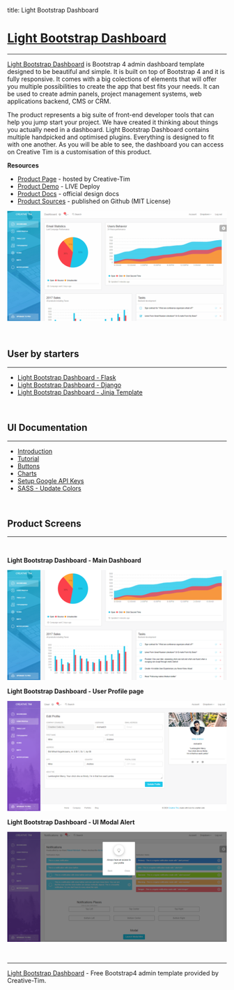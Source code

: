 title: Light Bootstrap Dashboard

# [Light Bootstrap Dashboard](https://www.creative-tim.com/product/light-bootstrap-dashboard?AFFILIATE=128200)
---

[Light Bootstrap Dashboard](https://www.creative-tim.com/product/light-bootstrap-dashboard?AFFILIATE=128200) is Bootstrap 4 admin dashboard template designed to be beautiful and simple. It is built on top of Bootstrap 4 and it is fully responsive. It comes with a big colections of elements that will offer you multiple possibilities to create the app that best fits your needs. It can be used to create admin panels, project management systems, web applications backend, CMS or CRM.

The product represents a big suite of front-end developer tools that can help you jump start your project. We have created it thinking about things you actually need in a dashboard. Light Bootstrap Dashboard contains multiple handpicked and optimised plugins. Everything is designed to fit with one another. As you will be able to see, the dashboard you can access on Creative Tim is a customisation of this product.

**Resources**

- [Product Page](https://www.creative-tim.com/product/light-bootstrap-dashboard?AFFILIATE=128200) - hosted by Creative-Tim
- [Product Demo](https://demos.creative-tim.com/light-bootstrap-dashboard/examples/dashboard.html?AFFILIATE=128200) - LIVE Deploy
- [Product Docs](https://demos.creative-tim.com/light-bootstrap-dashboard/documentation/tutorial-components.html?AFFILIATE=128200) - official design docs
- [Product Sources](https://github.com/creativetimofficial/light-bootstrap-dashboard) - published on Github (MIT License)

![Light Bootstrap Dashboard - Open-source Bootstrap 4 Admin Dashboard, animated presentation.](https://raw.githubusercontent.com/admin-dashboards/free-dashboard-light-bootstrap/master/media/free-dashboard-light-bootstrap-intro.gif)

<br />

## User by starters
---

- [Light Bootstrap Dashboard - Flask](/admin-dashboards/flask-dashboard-light/)
- [Light Bootstrap Dashboard - Django](/admin-dashboards/django-dashboard-light/)
- [Light Bootstrap Dashboard - Jinja Template](/jinja-template/jinja-template-light-bootstrap/)

<br />

## UI Documentation
---

- [Introduction](https://demos.creative-tim.com/light-bootstrap-dashboard/documentation/tutorial-components.html)
- [Tutorial](https://demos.creative-tim.com/light-bootstrap-dashboard/documentation/tutorial-components.html#tutorial-row)
- [Buttons](https://demos.creative-tim.com/light-bootstrap-dashboard/documentation/tutorial-components.html#buttons-row)
- [Charts](https://demos.creative-tim.com/light-bootstrap-dashboard/documentation/tutorial-components.html#buttons-row)
- [Setup Google API Keys](https://demos.creative-tim.com/light-bootstrap-dashboard/documentation/tutorial-components.html#api-row)
- [SASS - Update Colors](https://demos.creative-tim.com/light-bootstrap-dashboard/documentation/tutorial-components.html#changing-colors)

<br />

## Product Screens
---

<br />

**Light Bootstrap Dashboard - Main Dashboard**

![Light Bootstrap Dashboard - Main Dashboard screen.](https://raw.githubusercontent.com/admin-dashboards/free-dashboard-light-bootstrap/master/media/free-dashboard-light-bootstrap-screen.png)

**Light Bootstrap Dashboard - User Profile page**

![Light Bootstrap Dashboard - User Profile page.](https://raw.githubusercontent.com/admin-dashboards/free-dashboard-light-bootstrap/master/media/free-dashboard-light-bootstrap-screen-user.png)

**Light Bootstrap Dashboard - UI Modal Alert**

![Light Bootstrap Dashboard - UI Modal Alert.](https://raw.githubusercontent.com/admin-dashboards/free-dashboard-light-bootstrap/master/media/free-dashboard-light-bootstrap-screen-modal.png)

<br />

---
[Light Bootstrap Dashboard](https://www.creative-tim.com/product/light-bootstrap-dashboard?AFFILIATE=128200) - Free Bootstrap4 admin template provided by Creative-Tim.